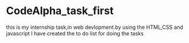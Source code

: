 # CodeAlpha_task_first
this is my internship task,in web devlopment.by using the HTML,CSS and javascript I have created the to do list for doing the tasks
